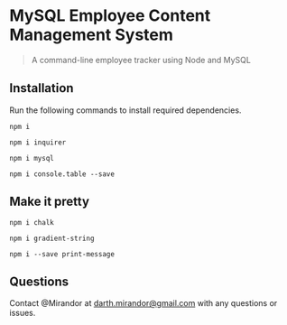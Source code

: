 # MySQL Employee Content Management System

> A command-line employee tracker using Node and MySQL

## Installation

Run the following commands to install required dependencies.

```
npm i

npm i inquirer

npm i mysql

npm i console.table --save

```
## Make it pretty
```
npm i chalk

npm i gradient-string

npm i --save print-message
```
## Questions

Contact @Mirandor at <darth.mirandor@gmail.com> with any questions or issues.
